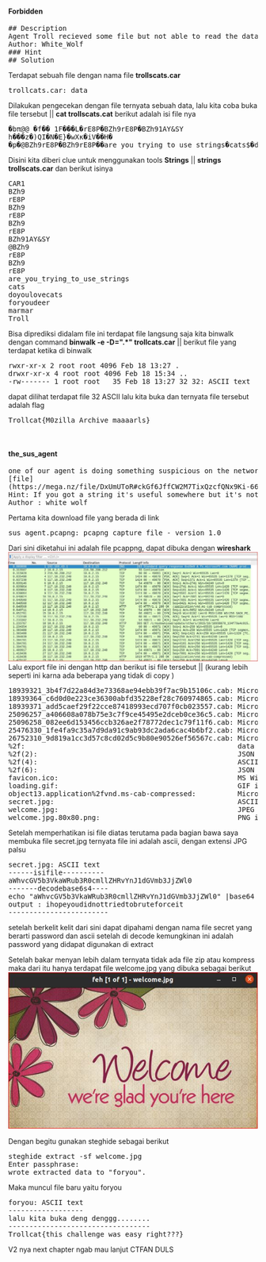 <h4>Forbidden</h4>
<pre>
## Description
Agent Troll recieved some file but not able to read the data can you help us?
Author: White_Wolf
### Hint
## Solution
</pre>

Terdapat sebuah file dengan nama file <b>trollscats.car</b>
<pre>
trollcats.car: data
</pre>
Dilakukan pengecekan dengan file ternyata sebuah data, lalu kita coba buka file tersebut || <b>cat trollscats.cat</b> berikut adalah isi file nya
<pre>
�bπ@@ �f�� 1F���L�rE8P�BZh9rE8P�BZh91AY&SY
h���z�)QI�N�E}�wXк�iV��H�
�p�@BZh9rE8P�BZh9rE8P��are_you_trying_to_use_strings�cats$�doyoulovecats2N�foryoudeer��marmar��Troll
</pre>

Disini kita diberi clue untuk menggunakan tools <b>Strings</b> ||
<b>strings trollscats.car</b> dan berikut isinya
<pre>
CAR1
BZh9
rE8P
BZh9
rE8P
BZh9
rE8P
BZh91AY&SY
@BZh9
rE8P
BZh9
rE8P
are_you_trying_to_use_strings
cats
doyoulovecats
foryoudeer
marmar
Troll
</pre>
Bisa diprediksi didalam file ini terdapat file langsung saja kita binwalk dengan command <b>binwalk -e -D=".*" trollcats.car</b> || berikut file yang terdapat ketika di  binwalk
<pre>
rwxr-xr-x 2 root root 4096 Feb 18 13:27 .
drwxr-xr-x 4 root root 4096 Feb 18 15:34 ..
-rw------- 1 root root   35 Feb 18 13:27 32 32: ASCII text
</pre>

dapat dilihat terdapat file 32 ASCII lalu kita buka dan ternyata file tersebut adalah flag
<pre>
Trollcat{M0zilla_Archive_maaaarls}
</pre>
<br>

<h4>the_sus_agent</h4>
<pre>
one of our agent is doing something suspicious on the network can you find out?
[file]
(https://mega.nz/file/DxUmUToR#ckGf6JffCW2M7TixQzcfQNx9Ki-66gXyNSA4lUX5Ooc)
Hint: If you got a string it's useful somewhere but it's not a flag
Author : white_wolf
</pre>

Pertama kita download file yang berada di link 
<pre>
sus_agent.pcapng: pcapng capture file - version 1.0
</pre>
Dari sini diketahui ini adalah file pcappng, dapat dibuka dengan <b>wireshark</b>
<img src="wire1.JPG">
Lalu export file ini dengan http dan berikut isi file tersebut || (kurang lebih seperti ini karna ada beberapa yang tidak di copy )
<pre>
18939321_3b4f7d22a84d3e73368ae94ebb39f7ac9b15106c.cab: Microsoft Cabinet archive data, single, 9537 bytes, 1 file, at 0x1830 +A "18939321.txt", flags 0x4, number 1, extra bytes 6144 in head, 1 datablock, 0x1503 compression
18939364_c6d0d0e223ce36300abfd35228ef28c760974865.cab: Microsoft Cabinet archive data, single, 9635 bytes, 1 file, at 0x1830 +A "18939364.txt", flags 0x4, number 1, extra bytes 6144 in head, 1 datablock, 0x1503 compression
18939371_add5caef29f22cce87418993ecd707f0cb023557.cab: Microsoft Cabinet archive data, single, 8865 bytes, 1 file, at 0x1830 +A "18939371.txt", flags 0x4, number 1, extra bytes 6144 in head, 1 datablock, 0x1503 compression
25096257_a406608a078b75e3c7f9ce45495e2dceb0ce36c5.cab: Microsoft Cabinet archive data, single, 10161 bytes, 1 file, at 0x1830 +A "25096257.txt", flags 0x4, number 1, extra bytes 6144 in head, 17 datablocks, 0x1503 compression
25096258_082ee6d153456ccb326ae2f78772dec1c79f11f6.cab: Microsoft Cabinet archive data, single, 7839 bytes, 1 file, at 0x1830 +A "25096258.txt", flags 0x4, number 1, extra bytes 6144 in head, 1 datablock, 0x1503 compression
25476330_1fe4fa9c35a7d9da91c9ab93dc2ada6cac4b6bf2.cab: Microsoft Cabinet archive data, single, 11813 bytes, 1 file, at 0x1830 +A "25476330.txt", flags 0x4, number 1, extra bytes 6144 in head, 12 datablocks, 0x1503 compression
26752310_9d819a1cc3d57c8cd02d5c9b80e90526ef56567c.cab: Microsoft Cabinet archive data, single, 8049 bytes, 1 file, at 0x1830 +A "26752310.txt", flags 0x4, number 1, extra bytes 6144 in head, 1 datablock, 0x1503 compression
%2f:                                                   data
%2f(2):                                                JSON data
%2f(4):                                                ASCII text, with CRLF, LF line terminators
%2f(6):                                                JSON data
favicon.ico:                                           MS Windows icon resource - 1 icon, 16x16, 32 bits/pixel
loading.gif:                                           GIF image data, version 89a, 128 x 128
object13.application%2fvnd.ms-cab-compressed:          Microsoft Cabinet archive data, single, 9495 bytes, 1 file, at 0x1830 +A "18938904.txt", flags 0x4, number 1, extra bytes 6144 in head, 1 datablock, 0x1503 compression
secret.jpg:                                            ASCII text
welcome.jpg:                                           JPEG image data, Exif standard: [TIFF image data, big-endian, direntries=0], baseline, precision 8, 550x309, components 3
welcome.jpg.80x80.png:                                 PNG image data, 80 x 45, 8-bit/color RGB, non-interlaced
</pre>
Setelah memperhatikan isi file diatas terutama pada bagian bawa saya membuka file secret.jpg ternyata file ini adalah ascii, dengan extensi JPG palsu
<pre>
secret.jpg: ASCII text
------isifile----------
aWhvcGV5b3VkaWRub3R0cmllZHRvYnJ1dGVmb3JjZWl0
-------decodebase6s4----
echo "aWhvcGV5b3VkaWRub3R0cmllZHRvYnJ1dGVmb3JjZWl0" |base64 -d
output : ihopeyoudidnottriedtobruteforceit
------------------------
</pre>
setelah berkelit kelit dari sini dapat dipahami dengan nama file secret yang berarti password dan ascii setelah di decode kemungkinan ini adalah password yang didapat digunakan di extract

Setelah bakar menyan lebih dalam ternyata tidak ada file zip atau kompress maka dari itu hanya terdapat file welcome.jpg yang dibuka sebagai berikut
<img src="wire2.JPG">

Dengan begitu gunakan steghide sebagai berikut
<pre>
steghide extract -sf welcome.jpg
Enter passphrase: 
wrote extracted data to "foryou".
</pre>
Maka muncul file baru yaitu foryou
<pre>
foryou: ASCII text
------------------
lalu kita buka deng denggg........
----------------------------------
Trollcat{this_challenge_was_easy_right???}
</pre>
V2 nya next chapter ngab mau lanjut CTFAN DULS

